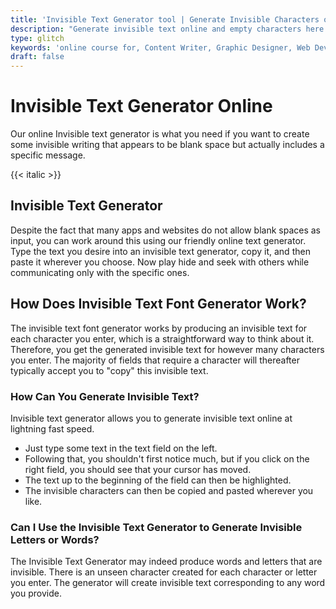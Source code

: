 ```yaml
---
title: 'Invisible Text Generator tool | Generate Invisible Characters online'
description: "Generate invisible text online and empty characters here. Generate invisible text with convert my text tool online. Want to send invisble message. use invisible text generator tool."
type: glitch
keywords: 'online course for, Content Writer, Graphic Designer, Web Developer, Software Engineer, Frontend Developer graphic designer, UI designer, digital marketing'
draft: false
---
```


# Invisible Text Generator Online

Our online Invisible text generator is what you need if you want to create some invisible writing that appears to be blank space but actually includes a specific message. 

{{< italic >}}


## Invisible Text Generator

Despite the fact that many apps and websites do not allow blank spaces as input, you can work around this using our friendly online text generator. Type the text you desire into an invisible text generator, copy it, and then paste it wherever you choose. Now play hide and seek with others while communicating only with the specific ones. 

## How Does Invisible Text Font Generator Work? 
The invisible text font generator works by producing an invisible text for each character you enter, which is a straightforward way to think about it. Therefore, you get the generated invisible text for however many characters you enter. The majority of fields that require a character will thereafter typically accept you to "copy" this invisible text.

### How Can You Generate Invisible Text? 
Invisible text generator allows you to generate invisible text online at lightning fast speed.
* Just type some text in the text field on the left.
* Following that, you shouldn't first notice much, but if you click on the right field, you should see that your cursor has moved.
* The text up to the beginning of the field can then be highlighted.
* The invisible characters can then be copied and pasted wherever you like.

### Can I Use the Invisible Text Generator to Generate Invisible Letters or Words?
The Invisible Text Generator may indeed produce words and letters that are invisible. There is an unseen character created for each character or letter you enter. The generator will create invisible text corresponding to any word you provide.
